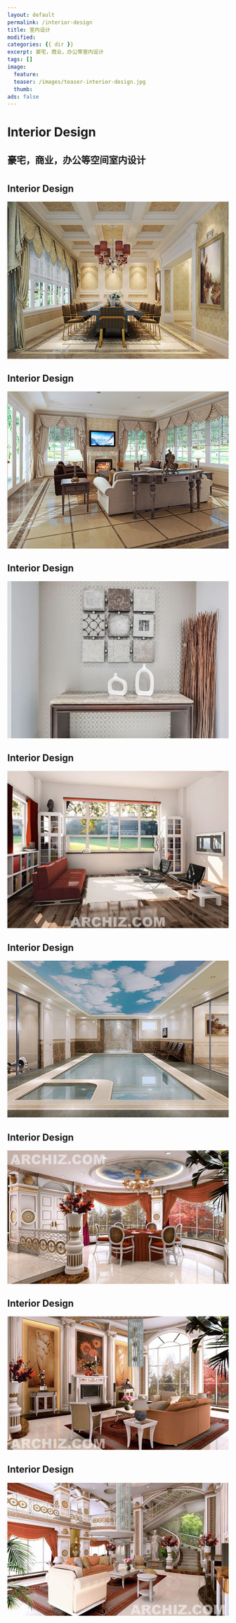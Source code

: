 ```yaml
---
layout: default
permalink: /interior-design
title: 室内设计
modified:
categories: {{ dir }}
excerpt: 豪宅，商业，办公等室内设计
tags: []
image:
  feature:
  teaser: /images/teaser-interior-design.jpg
  thumb:
ads: false  
---
```


<div class="page-lead" style="background-image:url(/images/wood-texture-1600x800.jpg)">
  <div class="wrap page-lead-content">
    <h1>Interior Design</h1>
    <h2>豪宅，商业，办公等空间室内设计</h2>
  </div><!-- /.page-lead-content -->
</div><!-- /.page-lead -->

<div id="page-wrapper">
      <!--[if lt IE 9]><div class="upgrade notice-warning"><strong>Your browser is quite old!</strong> Why not <a href="http://whatbrowser.org/">upgrade to a newer one</a> to better enjoy this site?</div><![endif]-->

<div id="main" role="main">
  <div class="wrap">
    <div class="page-title">
    <h1></h1>
    </div>

<div class="archive-wrap">
  <div class="page-content">

  <div class="tile">
    <h2 class="post-title">Interior Design</h2>
    <p class="post-excerpt"><a href="/interior-1"><img src="/images/interior-1.jpg" alt="温哥华室内设计"></a></p>
  </div><!-- /.tile -->

  <div class="tile">
    <h2 class="post-title">Interior Design</h2>
    <p class="post-excerpt"><a href="/interior-2"><img src="/images/interior-2.jpg" alt="温哥华室内设计"></a></p>
  </div><!-- /.tile -->

  <div class="tile">
    <h2 class="post-title">Interior Design</h2>
    <p class="post-excerpt"><a href="/interior-3"><img src="/images/interior-3.jpg" alt="温哥华室内设计"></a></p>
  </div><!-- /.tile -->

  <div class="tile">
    <h2 class="post-title">Interior Design</h2>
    <p class="post-excerpt"><a href="/interior-4"><img src="/images/interior-4.jpg" alt="温哥华室内设计"></a></p>
  </div><!-- /.tile -->

  <div class="tile">
    <h2 class="post-title">Interior Design</h2>
    <p class="post-excerpt"><a href="/interior-5"><img src="/images/interior-5.jpg" alt="温哥华室内设计"></a></p>
  </div><!-- /.tile -->

  <div class="tile">
    <h2 class="post-title">Interior Design</h2>
    <p class="post-excerpt"><a href="/interior-6"><img src="/images/interior-6.jpg" alt="温哥华室内设计"></a></p>
  </div><!-- /.tile -->

  <div class="tile">
    <h2 class="post-title">Interior Design</h2>
    <p class="post-excerpt"><a href="/interior-7"><img src="/images/interior-7.jpg" alt="温哥华室内设计"></a></p>
  </div><!-- /.tile -->

  <div class="tile">
    <h2 class="post-title">Interior Design</h2>
    <p class="post-excerpt"><a href="/interior-8"><img src="/images/interior-8.jpg" alt="温哥华室内设计"></a></p>
  </div><!-- /.tile -->  

  </div><!-- /.page-content -->
</div><!-- /.archive-wrap -->
</div><!-- /wrap -->
</div><!-- /main -->
</div> <!-- /page-wrapper -->
